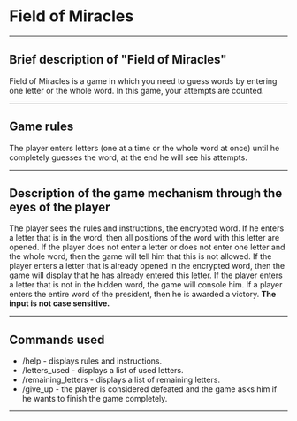 # Field of Miracles
____
## Brief description of "Field of Miracles"
Field of Miracles is a game in which you need to guess words by entering one letter or the whole word. In this game, your attempts are counted.
____
## Game rules
The player enters letters (one at a time or the whole word at once) until he completely guesses the word, at the end he will see his attempts.
____
## Description of the game mechanism through the eyes of the player
The player sees the rules and instructions, the encrypted word. If he enters a letter that is in the word, then all positions of the word with this letter are opened. If the player does not enter a letter or does not enter one letter and the whole word, then the game will tell him that this is not allowed. If the player enters a letter that is already opened in the encrypted word, then the game will display that he has already entered this letter. If the player enters a letter that is not in the hidden word, the game will console him. If a player enters the entire word of the president, then he is awarded a victory.
**The input is not case sensitive.**
____
## Commands used
- /help - displays rules and instructions.
- /letters_used - displays a list of used letters.
- /remaining_letters - displays a list of remaining letters.
- /give_up - the player is considered defeated and the game asks him if he wants to finish the game completely.
____
